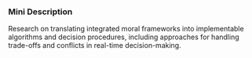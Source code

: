 ### Mini Description

Research on translating integrated moral frameworks into implementable algorithms and decision procedures, including approaches for handling trade-offs and conflicts in real-time decision-making.
